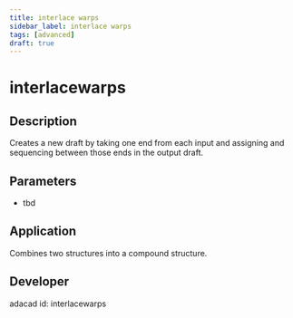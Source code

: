 ```yaml
---
title: interlace warps
sidebar_label: interlace warps
tags: [advanced]
draft: true
---
```

# interlacewarps
<!--![file](./img/interlacewarps.png)-->
## Description
Creates a new draft by taking one end from each input and assigning and sequencing between those ends in the output draft.

## Parameters
- tbd

## Application
Combines two structures into a compound structure.
## Developer
adacad id: interlacewarps
